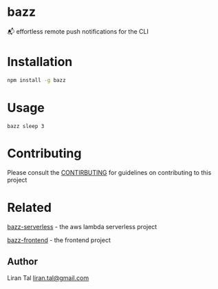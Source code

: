 # bazz

📬 effortless remote push notifications for the CLI

# Installation

```bash
npm install -g bazz
```

# Usage

```
bazz sleep 3
```

# Contributing

Please consult the [CONTIRBUTING](https://github.com/lirantal/bazz/blob/master/CONTRIBUTING.md) for guidelines on contributing to this project

# Related

[bazz-serverless](https://github.com/lirantal/bazz-serverless) - the aws lambda serverless project

[bazz-frontend](https://github.com/lirantal/bazz-frontend) - the frontend project

## Author
Liran Tal <liran.tal@gmail.com>
